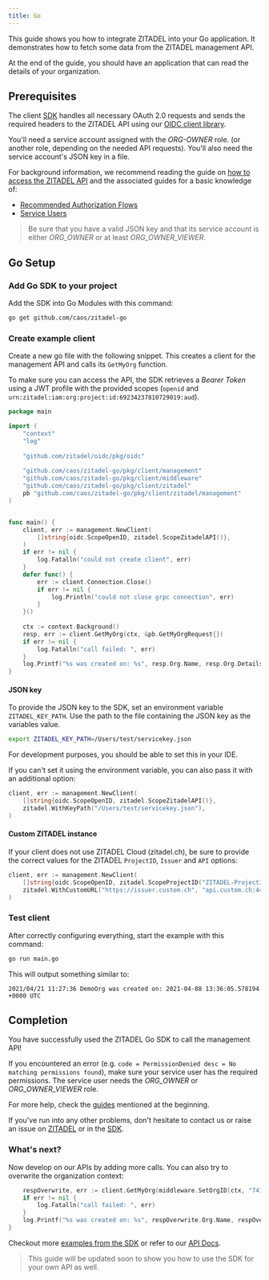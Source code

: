 ```yaml
---
title: Go
---
```


This guide shows you how to integrate ZITADEL into your Go application.
It demonstrates how to fetch some data from the ZITADEL management API.

At the end of the guide, you should have an application that can read the details of your organization.

## Prerequisites

The client [SDK](https://github.com/caos/zitadel-go) handles all necessary OAuth 2.0 requests and sends the required headers to the ZITADEL API using our [OIDC client library](https://github.com/zitadel/oidc).

You'll need a service account assigned with the *ORG-OWNER* role. 
(or another role, depending on the needed API requests).
You'll also need the service account's JSON key in a file.

For background information, we recommend reading the guide on [how to access the ZITADEL API](../../guides/api/access-zitadel-apis) and the associated guides for a basic knowledge of:
 - [Recommended Authorization Flows](../../guides/authorization/oauth-recommended-flows)
 - [Service Users](../../guides/authentication/serviceusers)

> Be sure that you have a valid JSON key and that its service account is either *ORG_OWNER* or at least *ORG_OWNER_VIEWER*.

## Go Setup

### Add Go SDK to your project

Add the SDK into Go Modules with this command:

```bash
go get github.com/caos/zitadel-go
```

### Create example client

Create a new go file with the following snippet.
This creates a client for the management API and calls its `GetMyOrg` function.

To make sure you can access the API,
the SDK retrieves a *Bearer Token* using a JWT profile with the provided scopes (`openid` and `urn:zitadel:iam:org:project:id:69234237810729019:aud`).

```go
package main

import (
    "context"
    "log"
    
    "github.com/zitadel/oidc/pkg/oidc"
    
    "github.com/caos/zitadel-go/pkg/client/management"
    "github.com/caos/zitadel-go/pkg/client/middleware"
    "github.com/caos/zitadel-go/pkg/client/zitadel"
    pb "github.com/caos/zitadel-go/pkg/client/zitadel/management"
)


func main() {
    client, err := management.NewClient(
        []string{oidc.ScopeOpenID, zitadel.ScopeZitadelAPI()},
    )
    if err != nil {
        log.Fatalln("could not create client", err)
    }
    defer func() {
        err := client.Connection.Close()
        if err != nil {
            log.Println("could not close grpc connection", err)
        }
    }()
    
    ctx := context.Background()
    resp, err := client.GetMyOrg(ctx, &pb.GetMyOrgRequest{})
    if err != nil {
        log.Fatalln("call failed: ", err)
    }
    log.Printf("%s was created on: %s", resp.Org.Name, resp.Org.Details.CreationDate.AsTime())
}
```

#### JSON key

To provide the JSON key to the SDK, set an environment variable `ZITADEL_KEY_PATH`.
Use the path to the file containing the JSON key as the variables value.

```bash
export ZITADEL_KEY_PATH=/Users/test/servicekey.json
```

For development purposes, you should be able to set this in your IDE.

If you can't set it using the environment variable, you can also pass it with an additional option:

```go
client, err := management.NewClient(
    []string{oidc.ScopeOpenID, zitadel.ScopeZitadelAPI()},
    zitadel.WithKeyPath("/Users/test/servicekey.json"),
)
```

#### Custom ZITADEL instance

If your client does not use ZITADEL Cloud (zitadel.ch), be sure to provide the correct values for the ZITADEL `ProjectID`, `Issuer` and `API` options:

```go
client, err := management.NewClient(
    []string{oidc.ScopeOpenID, zitadel.ScopeProjectID("ZITADEL-ProjectID")},
    zitadel.WithCustomURL("https://issuer.custom.ch", "api.custom.ch:443")
)
```

### Test client

After correctly configuring everything, start the example with this command:

```bash
go run main.go
```

This will output something similar to:

```
2021/04/21 11:27:36 DemoOrg was created on: 2021-04-08 13:36:05.578194 +0000 UTC
```

## Completion

You have successfully used the ZITADEL Go SDK to call the management API!

If you encountered an error (e.g. `code = PermissionDenied desc = No matching permissions found`), 
make sure your service user has the required permissions.
The service user needs the *ORG_OWNER* or *ORG_OWNER_VIEWER* role.

For more help, check the [guides](#prerequisites) mentioned at the beginning.

If you've run into any other problems, don't hesitate to contact us or raise an issue on [ZITADEL](https://github.com/caos/zitadel/issues) or in the [SDK](https://github.com/caos/zitadel-go/issues).

### What's next?

Now develop on our APIs by adding more calls.
You can also try to overwrite the organization context:

```go
    respOverwrite, err := client.GetMyOrg(middleware.SetOrgID(ctx, "74161146763996133"), &pb.GetMyOrgRequest{})
    if err != nil {
        log.Fatalln("call failed: ", err)
    }
    log.Printf("%s was created on: %s", respOverwrite.Org.Name, respOverwrite.Org.Details.CreationDate.AsTime())
}
```
Checkout more [examples from the SDK](https://github.com/caos/zitadel-go/blob/main/example) or refer to our [API Docs](../../apis/introduction).

> This guide will be updated soon to show you how to use the SDK for your own API as well.

